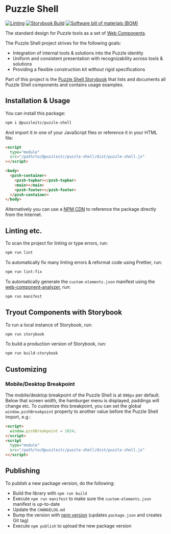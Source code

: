 # Puzzle Shell

[![Linting](https://github.com/puzzle/puzzle-shell/actions/workflows/lint.yml/badge.svg)](https://github.com/puzzle/puzzle-shell/actions/workflows/lint.yml)
[![Storybook Build](https://github.com/puzzle/puzzle-shell/actions/workflows/storybook.yml/badge.svg?branch=main)](https://github.com/puzzle/puzzle-shell/actions/workflows/storybook.yml)
[![Software bill of materials (BOM)](https://github.com/puzzle/puzzle-shell/actions/workflows/bom.yml/badge.svg?branch=main)](https://github.com/puzzle/puzzle-shell/actions/workflows/bom.yml)

The standard design for Puzzle tools as a set of [Web Components](https://en.wikipedia.org/wiki/Web_Components).

The Puzzle Shell project strives for the following goals:

- Integration of internal tools & solutions into the Puzzle identity
- Uniform and consistent presentation with recognizability across tools & solutions
- Providing a flexible construction kit without rigid specifications

Part of this project is the [Puzzle Shell Storybook](https://puzzle.github.io/puzzle-shell) that lists and documents all Puzzle Shell components and contains usage examples.

## Installation & Usage

You can install this package:

```bash
npm i @puzzleitc/puzzle-shell
```

And import it in one of your JavaScript files or reference it in your HTML file:

```html
<script
  type="module"
  src="/path/to/@puzzleitc/puzzle-shell/dist/puzzle-shell.js"
></script>

<body>
  <pzsh-container>
    <pzsh-topbar></pzsh-topbar>
    <main></main>
    <pzsh-footer></pzsh-footer>
  </pzsh-container>
</body>
```

Alternatively you can use a [NPM CDN](https://duckduckgo.com/?q=npm+cdn&ia=web) to reference the package directly from the Internet.

## Linting etc.

To scan the project for linting or type errors, run:

```bash
npm run lint
```

To automatically fix many linting errors & reformat code using Prettier, run:

```bash
npm run lint:fix
```

To automatically generate the `custom-elements.json` manifest using the [web-component-analyzer](https://github.com/runem/web-component-analyzer), run:

```bash
npm run manifest
```

## Tryout Components with Storybook

To run a local instance of Storybook, run:

```bash
npm run storybook
```

To build a production version of Storybook, run:

```bash
npm run build-storybook
```

## Customizing

### Mobile/Desktop Breakpoint

The mobile/desktop breakpoint of the Puzzle Shell is at `800px` per default. Below that screen width, the hamburger menu is displayed, paddings will change etc. To customize this breakpoint, you can set the global `window.pzshBreakpoint` property to another value before the Puzzle Shell import, e.g.:

```html
<script>
  window.pzshBreakpoint = 1024;
</script>
<script
  type="module"
  src="/path/to/@puzzleitc/puzzle-shell/dist/puzzle-shell.js"
></script>
```

## Publishing

To publish a new package version, do the following:

- Build the library with `npm run build`
- Execute `npm run manifest` to make sure the `custom-elements.json` manifest is up-to-date
- Update the `CHANGELOG.md`
- Bump the version with [npm version](https://docs.npmjs.com/cli/v7/commands/npm-version) (updates `package.json` and creates Git tag)
- Execute `npm publish` to upload the new package version
